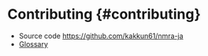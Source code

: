 # Contributing {#contributing}

- Source code <https://github.com/kakkun61/nmra-ja>
- [Glossary](GLOSSARY.md)
